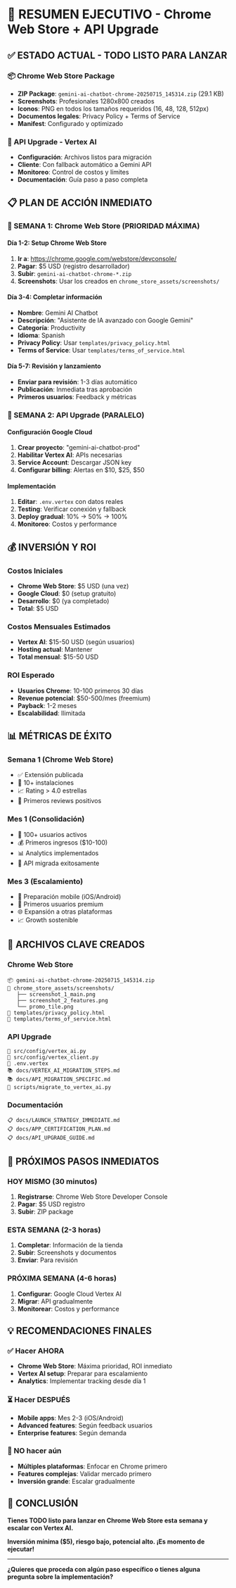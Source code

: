 # 🎯 RESUMEN EJECUTIVO - Chrome Web Store + API Upgrade

## ✅ ESTADO ACTUAL - TODO LISTO PARA LANZAR

### 📦 Chrome Web Store Package
- **ZIP Package**: `gemini-ai-chatbot-chrome-20250715_145314.zip` (29.1 KB)
- **Screenshots**: Profesionales 1280x800 creados
- **Iconos**: PNG en todos los tamaños requeridos (16, 48, 128, 512px)
- **Documentos legales**: Privacy Policy + Terms of Service
- **Manifest**: Configurado y optimizado

### 🚀 API Upgrade - Vertex AI
- **Configuración**: Archivos listos para migración
- **Cliente**: Con fallback automático a Gemini API
- **Monitoreo**: Control de costos y límites
- **Documentación**: Guía paso a paso completa

## 📋 PLAN DE ACCIÓN INMEDIATO

### 🎯 SEMANA 1: Chrome Web Store (PRIORIDAD MÁXIMA)

#### Día 1-2: Setup Chrome Web Store
1. **Ir a**: https://chrome.google.com/webstore/devconsole/
2. **Pagar**: $5 USD (registro desarrollador)
3. **Subir**: `gemini-ai-chatbot-chrome-*.zip`
4. **Screenshots**: Usar los creados en `chrome_store_assets/screenshots/`

#### Día 3-4: Completar información
- **Nombre**: Gemini AI Chatbot
- **Descripción**: "Asistente de IA avanzado con Google Gemini"
- **Categoría**: Productivity
- **Idioma**: Spanish
- **Privacy Policy**: Usar `templates/privacy_policy.html`
- **Terms of Service**: Usar `templates/terms_of_service.html`

#### Día 5-7: Revisión y lanzamiento
- **Enviar para revisión**: 1-3 días automático
- **Publicación**: Inmediata tras aprobación
- **Primeros usuarios**: Feedback y métricas

### 🔧 SEMANA 2: API Upgrade (PARALELO)

#### Configuración Google Cloud
1. **Crear proyecto**: "gemini-ai-chatbot-prod"
2. **Habilitar Vertex AI**: APIs necesarias
3. **Service Account**: Descargar JSON key
4. **Configurar billing**: Alertas en $10, $25, $50

#### Implementación
1. **Editar**: `.env.vertex` con datos reales
2. **Testing**: Verificar conexión y fallback
3. **Deploy gradual**: 10% → 50% → 100%
4. **Monitoreo**: Costos y performance

## 💰 INVERSIÓN Y ROI

### Costos Iniciales
- **Chrome Web Store**: $5 USD (una vez)
- **Google Cloud**: $0 (setup gratuito)
- **Desarrollo**: $0 (ya completado)
- **Total**: $5 USD

### Costos Mensuales Estimados
- **Vertex AI**: $15-50 USD (según usuarios)
- **Hosting actual**: Mantener
- **Total mensual**: $15-50 USD

### ROI Esperado
- **Usuarios Chrome**: 10-100 primeros 30 días
- **Revenue potencial**: $50-500/mes (freemium)
- **Payback**: 1-2 meses
- **Escalabilidad**: Ilimitada

## 📊 MÉTRICAS DE ÉXITO

### Semana 1 (Chrome Web Store)
- ✅ Extensión publicada
- 🎯 10+ instalaciones
- 📈 Rating > 4.0 estrellas
- 💬 Primeros reviews positivos

### Mes 1 (Consolidación)
- 🚀 100+ usuarios activos
- 💰 Primeros ingresos ($10-100)
- 📊 Analytics implementados
- 🔄 API migrada exitosamente

### Mes 3 (Escalamiento)
- 📱 Preparación mobile (iOS/Android)
- 💼 Primeros usuarios premium
- 🌐 Expansión a otras plataformas
- 📈 Growth sostenible

## 🎯 ARCHIVOS CLAVE CREADOS

### Chrome Web Store
```
📦 gemini-ai-chatbot-chrome-20250715_145314.zip
📸 chrome_store_assets/screenshots/
   ├── screenshot_1_main.png
   ├── screenshot_2_features.png
   └── promo_tile.png
📄 templates/privacy_policy.html
📄 templates/terms_of_service.html
```

### API Upgrade
```
🔧 src/config/vertex_ai.py
🔧 src/config/vertex_client.py
📝 .env.vertex
📚 docs/VERTEX_AI_MIGRATION_STEPS.md
📚 docs/API_MIGRATION_SPECIFIC.md
🚀 scripts/migrate_to_vertex_ai.py
```

### Documentación
```
📋 docs/LAUNCH_STRATEGY_IMMEDIATE.md
📋 docs/APP_CERTIFICATION_PLAN.md
📋 docs/API_UPGRADE_GUIDE.md
```

## 🚀 PRÓXIMOS PASOS INMEDIATOS

### HOY MISMO (30 minutos)
1. **Registrarse**: Chrome Web Store Developer Console
2. **Pagar**: $5 USD registro
3. **Subir**: ZIP package

### ESTA SEMANA (2-3 horas)
1. **Completar**: Información de la tienda
2. **Subir**: Screenshots y documentos
3. **Enviar**: Para revisión

### PRÓXIMA SEMANA (4-6 horas)
1. **Configurar**: Google Cloud Vertex AI
2. **Migrar**: API gradualmente
3. **Monitorear**: Costos y performance

## 💡 RECOMENDACIONES FINALES

### ✅ Hacer AHORA
- **Chrome Web Store**: Máxima prioridad, ROI inmediato
- **Vertex AI setup**: Preparar para escalamiento
- **Analytics**: Implementar tracking desde día 1

### ⏳ Hacer DESPUÉS
- **Mobile apps**: Mes 2-3 (iOS/Android)
- **Advanced features**: Según feedback usuarios
- **Enterprise features**: Según demanda

### 🚫 NO hacer aún
- **Múltiples plataformas**: Enfocar en Chrome primero
- **Features complejas**: Validar mercado primero
- **Inversión grande**: Escalar gradualmente

## 🎉 CONCLUSIÓN

**Tienes TODO listo para lanzar en Chrome Web Store esta semana y escalar con Vertex AI.**

**Inversión mínima ($5), riesgo bajo, potencial alto. ¡Es momento de ejecutar!**

---

**¿Quieres que proceda con algún paso específico o tienes alguna pregunta sobre la implementación?**
